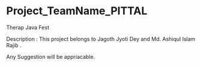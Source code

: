 Project_TeamName_PITTAL
=======================

Therap Java Fest

Description : This project belongs to Jagoth Jyoti Dey and Md. Ashiqul Islam Rajib .

Any Suggestion will be appriacable.
